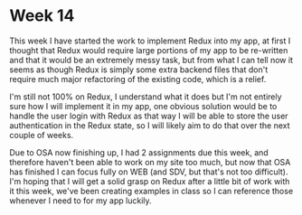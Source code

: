 # Week 14

This week I have started the work to implement Redux into my app, at first I thought that Redux would require large portions of my app to be re-written and that it would be an extremely messy task, but from what I can tell now it seems as though Redux is simply some extra backend files that don't require much major refactoring of the existing code, which is a relief.

I'm still not 100% on Redux, I understand what it does but I'm not entirely sure how I will implement it in my app, one obvious solution would be to handle the user login with Redux as that way I will be able to store the user authentication in the Redux state, so I will likely aim to do that over the next couple of weeks.

Due to OSA now finishing up, I had 2 assignments due this week, and therefore haven't been able to work on my site too much, but now that OSA has finished I can focus fully on WEB (and SDV, but that's not too difficult). I'm hoping that I will get a solid grasp on Redux after a little bit of work with it this week, we've been creating examples in class so I can reference those whenever I need to for my app luckily.